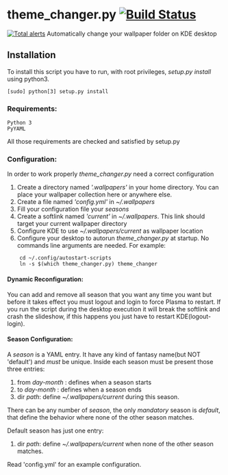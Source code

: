# theme_changer.py [![Build Status](https://travis-ci.com/FilippoRanza/theme_changer.svg?branch=master)](https://travis-ci.com/FilippoRanza/theme_changer)
[![Total alerts](https://img.shields.io/lgtm/alerts/g/FilippoRanza/theme_changer.svg?logo=lgtm&logoWidth=18)](https://lgtm.com/projects/g/FilippoRanza/theme_changer/alerts/)
Automatically change your wallpaper folder on KDE desktop 


## Installation
To install this script you have to run, with root privileges, 
*setup.py install* using python3.
```commandline
[sudo] python[3] setup.py install
```
    

### Requirements:
    Python 3
    PyYAML 

All those requirements are checked and satisfied  by setup.py

### Configuration:
In order to work properly *theme_changer.py* need a correct configuration
1. Create a directory named *'.wallpapers'* in your home directory. 
You can place your wallpaper collection here or anywhere else.
2. Create a file named *'config.yml'*  in *~/.wallpapers*
3. Fill your configuration file your *seasons*
4. Create a softlink named *'current'* in *~/.wallpapers*. This link should target 
your current wallpaper directory
5. Configure KDE to use *~/.wallpapers/current* as wallpaper location
6. Configure your desktop to autorun *theme_changer.py* at startup. No commands line arguments 
are needed. For example:
```commandline
    cd ~/.config/autostart-scripts 
    ln -s $(which theme_changer.py) theme_changer 
``` 



#### Dynamic Reconfiguration:
You can add and remove all season that you want any time you want but before it takes effect you must
logout and login to force Plasma to restart. If you run the script during the desktop execution it
will break the softlink and crash the slideshow, if this happens you just have to restart KDE(logout-login).

#### Season Configuration:
A *season* is a YAML entry. It have any kind of fantasy name(but NOT 'default')
 and *must* be unique. Inside each season must be present those three entries:
 1. from *day-month* : defines when a season starts
 2. to  *day-month* : defines when a season ends
 3. dir *path*: define *~/.wallpapers/current* during this season.

There can be any number of *season*, the only *mandatory* season is *default*, that define the behavior
where none of the other season matches.

Default season has just one entry:
1. dir *path*: define *~/.wallpapers/current* when none of the other season matches.

Read 'config.yml' for an example configuration.


